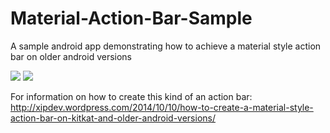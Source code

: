 Material-Action-Bar-Sample
==========================

A sample android app demonstrating how to achieve a material style action bar on older android versions

![](https://raw.githubusercontent.com/xiprox/Material-Action-Bar-Sample/master/screenshots/1.png "")
![](https://raw.githubusercontent.com/xiprox/Material-Action-Bar-Sample/master/screenshots/2.png "")

For information on how to create this kind of an action bar: http://xipdev.wordpress.com/2014/10/10/how-to-create-a-material-style-action-bar-on-kitkat-and-older-android-versions/
